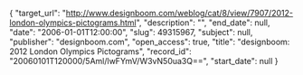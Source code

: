 {
  "target_url": "http://www.designboom.com/weblog/cat/8/view/7907/2012-london-olympics-pictograms.html", 
  "description": "", 
  "end_date": null, 
  "date": "2006-01-01T12:00:00", 
  "slug": 49315967, 
  "subject": null, 
  "publisher": "designboom.com", 
  "open_access": true, 
  "title": "designboom: 2012 London Olympics Pictograms", 
  "record_id": "20060101T120000/5Aml/lwFYmV/W3vN50ua3Q==", 
  "start_date": null
}


